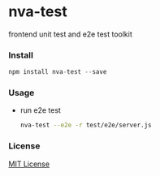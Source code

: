 nva-test
===

frontend unit test and e2e test toolkit

### Install


```javascript
npm install nva-test --save
```

### Usage

- run e2e test

    ```bash
    nva-test --e2e -r test/e2e/server.js
    ```

### License

[MIT License](http://en.wikipedia.org/wiki/MIT_License)